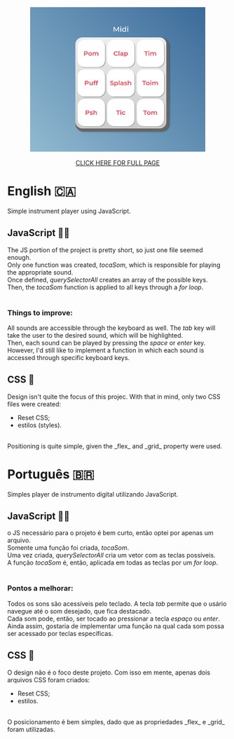 <div align="center">
  <img src="images/screenshot-midi.png" width="400"/>
  <p><a href="https://digital-instrument-player.vercel.app/">CLICK HERE FOR FULL PAGE<a></p>
</div>

# English :canada:
Simple instrument player using JavaScript.
    
## JavaScript :man_technologist:
The JS portion of the project is pretty short, so just one file seemed enough.<br>
Only one function was created, _tocaSom_, which is responsible for playing the appropriate sound.<br>
Once defined, _querySelectorAll_ creates an array of the possible keys.<br> 
Then, the _tocaSom_ function is applied to all keys through a _for loop_.<br>
<br>
### Things to improve:
All sounds are accessible through the keyboard as well. The _tab_ key will take the user to the desired sound, which will be highlighted.<br>
Then, each sound can be played by pressing the _space_ or _enter_ key.<br>
However, I'd still like to implement a function in which each sound is accessed through specific keyboard keys.

## CSS :art:
Design isn't quite the focus of this projec. With that in mind, only two CSS files were created:
- Reset CSS;
- estilos (styles).
<br>    
Positioning is quite simple, given the _flex_ and _grid_ property were used.
    
# Português :brazil:
Simples player de instrumento digital utilizando JavaScript.
    
## JavaScript :man_technologist:
o JS necessário para o projeto é bem curto, então optei por apenas um arquivo.<br>
Somente uma função foi criada, _tocaSom_.<br>
Uma vez criada, _querySelectorAll_ cria um vetor com as teclas possíveis.<br>
A função _tocaSom_ é, então, aplicada em todas as teclas por um _for loop_.<br>
<br>
### Pontos a melhorar:
Todos os sons são acessíveis pelo teclado. A tecla _tab_ permite que o usário navegue até o som desejado, que fica destacado.<br>
Cada som pode, então, ser tocado ao pressionar a tecla _espaço_ ou _enter_.<br>
Ainda assim, gostaria de implementar uma função na qual cada som possa ser acessado por teclas específicas.
    
## CSS :art:
O design não é o foco deste projeto. Com isso em mente, apenas dois arquivos CSS foram criados:
- Reset CSS;
- estilos.
<br>
O posicionamento é bem simples, dado que as propriedades _flex_ e _grid_ foram utilizadas.
